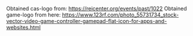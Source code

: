 Obtained cas-logo from: https://reicenter.org/events/past/1022
Obtained game-logo from here: https://www.123rf.com/photo_55731734_stock-vector-video-game-controller-gamepad-flat-icon-for-apps-and-websites.html
